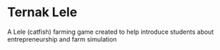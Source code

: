 # Ternak Lele
 A Lele (catfish) farming game created to help introduce students about entrepreneurship and farm simulation 
